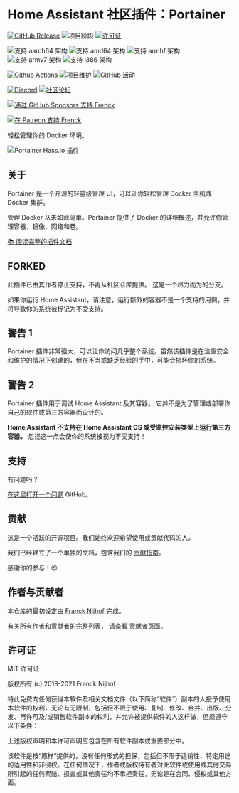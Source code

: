 # Home Assistant 社区插件：Portainer

[![GitHub Release][releases-shield]][releases]
![项目阶段][project-stage-shield]
[![许可证][license-shield]](LICENSE.md)

![支持 aarch64 架构][aarch64-shield]
![支持 amd64 架构][amd64-shield]
![支持 armhf 架构][armhf-shield]
![支持 armv7 架构][armv7-shield]
![支持 i386 架构][i386-shield]

[![Github Actions][github-actions-shield]][github-actions]
![项目维护][maintenance-shield]
[![GitHub 活动][commits-shield]][commits]

[![Discord][discord-shield]][discord]
[![社区论坛][forum-shield]][forum]

[![通过 GitHub Sponsors 支持 Frenck][github-sponsors-shield]][github-sponsors]

[![在 Patreon 支持 Frenck][patreon-shield]][patreon]

轻松管理你的 Docker 环境。

![Portainer Hass.io 插件](images/screenshot.png)

## 关于

Portainer 是一个开源的轻量级管理 UI，可以让你轻松管理 Docker 主机或 Docker 集群。

管理 Docker 从未如此简单。Portainer 提供了 Docker 的详细概述，并允许你管理容器、镜像、网络和卷。

[:books: 阅读完整的插件文档][docs]

## FORKED

此插件已由其作者停止支持，不再从社区仓库提供。
这是一个尽力而为的分支。

如果你运行 Home Assistant，请注意，运行额外的容器不是一个支持的用例，并将导致你的系统被标记为不受支持。

## 警告 1

Portainer 插件非常强大，可以让你访问几乎整个系统。虽然该插件是在注重安全和维护的情况下创建的，但在不当或缺乏经验的手中，可能会损坏你的系统。

## 警告 2

Portainer 插件用于调试 Home Assistant 及其容器。
它并不是为了管理或部署你自己的软件或第三方容器而设计的。

**Home Assistant 不支持在 Home Assistant OS 或受监控安装类型上运行第三方容器。**
忽视这一点会使你的系统被视为不受支持！

## 支持

有问题吗？

[在这里打开一个问题][issue] GitHub。

## 贡献

这是一个活跃的开源项目。我们始终欢迎希望使用或贡献代码的人。

我们已经建立了一个单独的文档，包含我们的
[贡献指南](github/CONTRIBUTING.md)。

感谢你的参与！:heart_eyes:

## 作者与贡献者

本仓库的最初设定由 [Franck Nijhof][frenck] 完成。

有关所有作者和贡献者的完整列表，
请查看 [贡献者页面][contributors]。

## 许可证

MIT 许可证

版权所有 (c) 2018-2021 Franck Nijhof

特此免费向任何获得本软件及相关文档文件（以下简称“软件”）副本的人授予使用本软件的权利，无论有无限制，包括但不限于使用、复制、修改、合并、出版、分发、再许可及/或销售软件副本的权利，并允许被提供软件的人这样做，但须遵守以下条件：

上述版权声明和本许可声明应包含在所有软件副本或重要部分中。

该软件是按“原样”提供的，没有任何形式的担保，包括但不限于适销性、特定用途的适用性和非侵权。在任何情况下，作者或版权持有者对此软件或使用或其他交易所引起的任何索赔、损害或其他责任均不承担责任，无论是在合同、侵权或其他方面。

[aarch64-shield]: https://img.shields.io/badge/aarch64-yes-green.svg
[amd64-shield]: https://img.shields.io/badge/amd64-yes-green.svg
[armhf-shield]: https://img.shields.io/badge/armhf-yes-green.svg
[armv7-shield]: https://img.shields.io/badge/armv7-yes-green.svg
[commits-shield]: https://img.shields.io/github/commit-activity/y/hassio-addons/addon-portainer.svg
[commits]: https://github.com/hassio-addons/addon-portainer/commits/main
[contributors]: https://github.com/hassio-addons/addon-portainer/graphs/contributors
[discord-ha]: https://discord.gg/c5DvZ4e
[discord-shield]: https://img.shields.io/discord/478094546522079232.svg
[discord]: https://discord.me/hassioaddons
[docs]: https://github.com/hassio-addons/addon-portainer/blob/main/portainer/DOCS.md
[forum-shield]: https://img.shields.io/badge/community-forum-brightgreen.svg
[forum]: https://community.home-assistant.io/t/home-assistant-community-add-on-portainer/68836?u=frenck
[frenck]: https://github.com/frenck
[github-actions-shield]: https://github.com/hassio-addons/addon-portainer/workflows/CI/badge.svg
[github-actions]: https://github.com/hassio-addons/addon-portainer/actions
[github-sponsors-shield]: https://frenck.dev/wp-content/uploads/2019/12/github_sponsor.png
[github-sponsors]: https://github.com/sponsors/frenck
[i386-shield]: https://img.shields.io/badge/i386-no-red.svg
[issue]: https://github.com/hassio-addons/addon-portainer/issues
[license-shield]: https://img.shields.io/github/license/hassio-addons/addon-portainer.svg
[maintenance-shield]: https://img.shields.io/maintenance/yes/2021.svg
[patreon-shield]: https://frenck.dev/wp-content/uploads/2019/12/patreon.png
[patreon]: https://www.patreon.com/frenck
[project-stage-shield]: https://img.shields.io/badge/project%20stage-%20!%20DEPRECATED%20%20%20!-ff0000.svg
[reddit]: https://reddit.com/r/homeassistant
[releases-shield]: https://img.shields.io/github/release/hassio-addons/addon-portainer.svg
[releases]: https://github.com/hassio-addons/addon-portainer/releases
[repository]: https://github.com/hassio-addons/repository